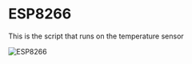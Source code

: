 # ESP8266
This is the script that runs on the temperature sensor

![ESP8266](
https://pradeepsinghblog.files.wordpress.com/2016/04/nodemcu_pins.png?w=616)